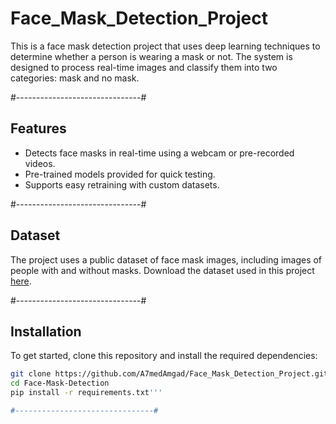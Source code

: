 # Face_Mask_Detection_Project
This is a face mask detection project that uses deep learning techniques to determine whether a person is wearing a mask or not. The system is designed to process real-time images and classify them into two categories: mask and no mask.

#-------------------------------#
## Features
- Detects face masks in real-time using a webcam or pre-recorded videos.
- Pre-trained models provided for quick testing.
- Supports easy retraining with custom datasets.

#-------------------------------#
## Dataset
The project uses a public dataset of face mask images, including images of people with and without masks. Download the dataset used in this project [here](https://www.kaggle.com/datasets/omkargurav/face-mask-dataset/code).

#-------------------------------#
## Installation
To get started, clone this repository and install the required dependencies:
```bash
git clone https://github.com/A7medAmgad/Face_Mask_Detection_Project.git
cd Face-Mask-Detection
pip install -r requirements.txt'''

#-------------------------------#

